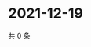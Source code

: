 # 2021-12-19

共 0 条

<!-- BEGIN WEIBO -->
<!-- 最后更新时间 Sun Dec 19 2021 14:17:19 GMT+0800 (China Standard Time) -->

<!-- END WEIBO -->
